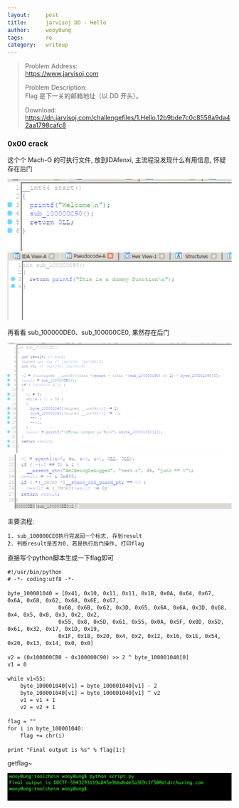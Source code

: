 ```yaml
---
layout:     post
title:      jarvisoj DD - Hello
author:     wooy0ung
tags: 		re
category:   writeup
---
```



>Problem Address:  
>https://www.jarvisoj.com  
>  
>Problem Description:  
>Flag 是下一关的邮箱地址（以 DD 开头）。  
>  
>Download:  
>https://dn.jarvisoj.com/challengefiles/1.Hello.12b9bde7c0c8558a9da42aa1798cafc8  
<!-- more -->


### 0x00 crack

这个个 Mach-O 的可执行文件, 放到IDAfenxi, 主流程没发现什么有用信息, 怀疑存在后门

![](/assets/img/writeup/re/2017-08-19-jarvisoj-dd-hello/0x00.png)
![](/assets/img/writeup/re/2017-08-19-jarvisoj-dd-hello/0x01.png)

再看看 sub_100000DE0、sub_100000CE0, 果然存在后门

![](/assets/img/writeup/re/2017-08-19-jarvisoj-dd-hello/0x02.png)
![](/assets/img/writeup/re/2017-08-19-jarvisoj-dd-hello/0x03.png)


主要流程:

```
1. sub_100000CE0执行完返回一个标志, 存到result
2. 判断result是否为0, 若是执行后门操作, 打印flag
```

直接写个python脚本生成一下flag即可

```
#!/usr/bin/python
# -*- coding:utf8 -*-

byte_100001040 = [0x41, 0x10, 0x11, 0x11, 0x1B, 0x0A, 0x64, 0x67, 0x6A, 0x68, 0x62, 0x68, 0x6E, 0x67,
				0x68, 0x6B, 0x62, 0x3D, 0x65, 0x6A, 0x6A, 0x3D, 0x68, 0x4, 0x5, 0x8, 0x3, 0x2, 0x2, 
				0x55, 0x8, 0x5D, 0x61, 0x55, 0x0A, 0x5F, 0x0D, 0x5D, 0x61, 0x32, 0x17, 0x1D, 0x19, 
				0x1F, 0x18, 0x20, 0x4, 0x2, 0x12, 0x16, 0x1E, 0x54, 0x20, 0x13, 0x14, 0x0, 0x0]

v2 = (0x100000CB0 - 0x100000C90) >> 2 ^ byte_100001040[0]
v1 = 0

while v1<55:
	byte_100001040[v1] = byte_100001040[v1] - 2
	byte_100001040[v1] = byte_100001040[v1] ^ v2
	v1 = v1 + 1
	v2 = v2 + 1

flag = ""
for i in byte_100001040:
	flag += chr(i)

print "Final output is %s" % flag[1:]
```

getflag~

![](/assets/img/writeup/re/2017-08-19-jarvisoj-dd-hello/0x04.png)